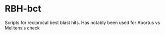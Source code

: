 # RBH-bct

Scripts for reciprocal best blast hits. Has notably been used for Abortus vs Melitensis check
